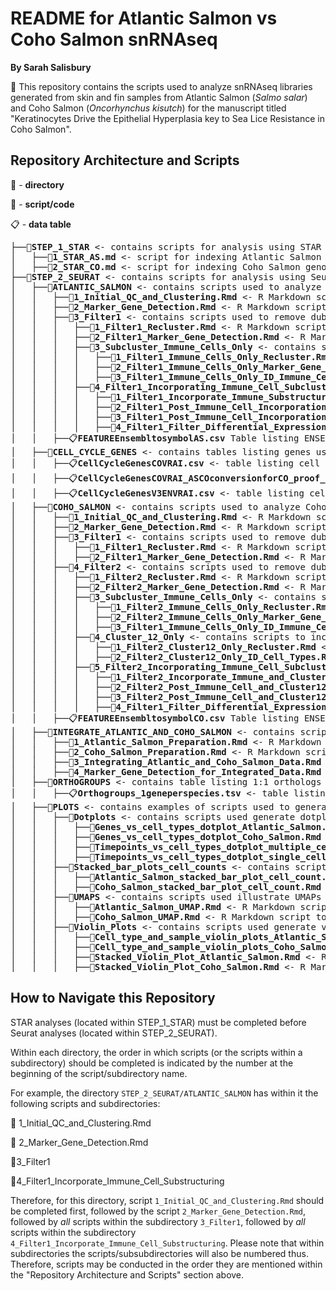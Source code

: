 # README for Atlantic Salmon vs Coho Salmon snRNAseq

**By Sarah Salisbury**

&#x1F4D8; This repository contains the scripts used to analyze snRNAseq libraries generated from skin and fin samples from Atlantic Salmon (_Salmo salar_) and Coho Salmon (_Oncorhynchus kisutch_) for the manuscript titled "Keratinocytes Drive the Epithelial Hyperplasia key to Sea Lice Resistance in Coho Salmon".

## Repository Architecture and Scripts


&#128194; - **directory**

&#128195; - **script/code**

&#128203; - **data table**

<pre>
├──&#128194;<b>STEP_1_STAR</b> <- contains scripts for analysis using STAR
│   ├──&#128195;<b>1_STAR_AS.md</b> <- script for indexing Atlantic Salmon genome and mapping Atlantic Salmon snRNAseq libraries with STAR
│   ├──&#128195;<b>2_STAR_CO.md</b> <- script for indexing Coho Salmon genome and mapping Coho Salmon snRNAseq libraries with STAR
├──&#128194;<b>STEP_2_SEURAT</b> <- contains scripts for analysis using Seurat
│   ├──&#128194;<b>ATLANTIC_SALMON</b> <- contains scripts used to analyze Atlantic Salmon samples and generate cell clustering for this species
│   │   ├──&#128195;<b>1_Initial_QC_and_Clustering.Rmd</b> <- R Markdown script to do initial QC and cell clustering for Atlantic Salmon samples
│   │   ├──&#128195;<b>2_Marker_Gene_Detection.Rmd</b> <- R Markdown script to identify marker genes for each cell type from initial clustering
│   │   ├──&#128194;<b>3_Filter1</b> <- contains scripts used to remove dubious clusters after initial clustering and then recluster remaining cells
│   │   │   ├──&#128195;<b>1_Filter1_Recluster.Rmd</b> <- R Markdown script to remove dubious clusters after initial clustering and then recluster remaining cells
│   │   │   ├──&#128195;<b>2_Filter1_Marker_Gene_Detection.Rmd</b> <- R Markdown script to identify marker genes for each cell type after filtering and reclustering cells
│   │   │   ├──&#128194;<b>3_Subcluster_Immune_Cells_Only</b> <- contains scripts to subcluster those clusters identified as immune cells
│   │   │   │   ├──&#128195;<b>1_Filter1_Immune_Cells_Only_Recluster.Rmd</b> <- R Markdown script to take only immune cells and recluster them
│   │   │   │   ├──&#128195;<b>2_Filter1_Immune_Cells_Only_Marker_Gene_Detection.Rmd</b> <- R Markdown script to identify marker genes for each cell type after reclustering immune cells
│   │   │   │   ├──&#128195;<b>3_Filter1_Immune_Cells_Only_ID_Immune_Cell_Types.Rmd</b> <- R Markdown script to generate list of cell barcodes for each cell type after reclustering immune cells
│   │   │   ├──&#128194;<b>4_Filter1_Incorporating_Immune_Cell_Subclustering</b> <- contains scripts to incorporate immune cell subclusters into larger Seurat object with all other cell types
│   │   │   │   ├──&#128195;<b>1_Filter1_Incorporate_Immune_Substructuring_Cell_Types.Rmd</b> <- R Markdown script to assign immune cells to appropriate subcluster ID within the larger Seurat object containing all cell types
│   │   │   │   ├──&#128195;<b>2_Filter1_Post_Immune_Cell_Incorporation_Marker_Gene_Detection.Rmd</b> <- R Markdown script to identify marker genes for each cell type after incorporating immune cell subclusters
│   │   │   │   ├──&#128195;<b>3_Filter1_Post_Immune_Cell_Incorporation_Differential_Expression.Rmd</b> <- R Markdown script to generate lists of differentially expressed genes between the control and each infection time point for each cell type
│   │   │   │   ├──&#128195;<b>4_Filter1_Filter_Differential_Expression_Results.Rmd</b> <- R Markdown script to filter genes identified as differentially expressed
│   │   ├──&#128203;<b>FEATUREEnsembltosymbolAS.csv</b> Table listing ENSEMBL ID (V1) and Seurat-assigned gene symbol (V2)
│   ├──&#128194;<b>CELL_CYCLE_GENES</b> <- contains tables listing genes used for Cell Cycle Scoring analyses
│   │   ├──&#128203;<b>CellCycleGenesCOVRAI.csv</b> <- table listing cell cycle genes used for Seurat analyses of Coho Salmon samples only
│   │   ├──&#128203;<b>CellCycleGenesCOVRAI_ASCOconversionforCO_proof_final.csv</b> <- table listing cell cycle genes used for Seurat analyses of Coho Salmon samples in preparation for integrating Atlantic Salmon and Coho Salmon samples together
│   │   ├──&#128203;<b>CellCycleGenesV3ENVRAI.csv</b> <- table listing cell cycle genes used for Seurat analyses of Atlantic Salmon samples only
│   ├──&#128194;<b>COHO_SALMON</b> <- contains scripts used to analyze Coho Salmon samples and generate cell clustering for this species
│   │   ├──&#128195;<b>1_Initial_QC_and_Clustering.Rmd</b> <- R Markdown script to do initial QC and cell clustering for Atlantic Salmon samples
│   │   ├──&#128195;<b>2_Marker_Gene_Detection.Rmd</b> <- R Markdown script to identify marker genes for each cell type from initial clustering
│   │   ├──&#128194;<b>3_Filter1</b> <- contains scripts used to remove dubious clusters after initial clustering and then recluster remaining cells
│   │   │   ├──&#128195;<b>1_Filter1_Recluster.Rmd</b> <- R Markdown script to remove dubious clusters after initial clustering and then recluster remaining cells
│   │   │   ├──&#128195;<b>2_Filter1_Marker_Gene_Detection.Rmd</b> <- R Markdown script to identify marker genes for each cell type after filtering and reclustering cells
│   │   ├──&#128194;<b>4_Filter2</b> <- contains scripts used to remove dubious clusters after Filter1 and then recluster remaining cells
│   │   │   ├──&#128195;<b>1_Filter2_Recluster.Rmd</b> <- R Markdown script to remove dubious clusters after first filtration and then recluster remaining cells
│   │   │   ├──&#128195;<b>2_Filter2_Marker_Gene_Detection.Rmd</b> <- R Markdown script to identify marker genes for each cell type after filtering and reclustering cells
│   │   │   ├──&#128194;<b>3_Subcluster_Immune_Cells_Only</b> <- contains scripts to subcluster those clusters identified as immune cells
│   │   │   │   ├──&#128195;<b>1_Filter2_Immune_Cells_Only_Recluster.Rmd</b> <- R Markdown script to take only immune cells and recluster them
│   │   │   │   ├──&#128195;<b>2_Filter2_Immune_Cells_Only_Marker_Gene_Detection.Rmd</b> <- R Markdown script to identify marker genes for each cell type after reclustering immune cells
│   │   │   │   ├──&#128195;<b>3_Filter1_Immune_Cells_Only_ID_Immune_Cell_Types.Rmd</b> <- R Markdown script to generate list of cell barcodes for each cell type after reclustering immune cells
│   │   │   ├──&#128194;<b>4_Cluster_12_Only</b> <- contains scripts to incorporate subcluster cluster 12
│   │   │   │   ├──&#128195;<b>1_Filter2_Cluster12_Only_Recluster.Rmd</b> <- R Markdown script to take only cluster 12 cells and recluster them
│   │   │   │   ├──&#128195;<b>2_Filter2_Cluster12_Only_ID_Cell_Types.Rmd</b> <- R Markdown script to identify marker genes for each cell type after reclustering cluster 12 cells
│   │   │   ├──&#128194;<b>5_Filter2_Incorporating_Immune_Cell_Subclustering</b> <- contains scripts to incorporate immune cell subclusters into larger Seurat object with all other cell types
│   │   │   │   ├──&#128195;<b>1_Filter2_Incorporate_Immune_and_Cluster12_Substructuring_Cell_Types.Rmd</b> <- R Markdown script to assign immune cells and cluster 12 cells to subcluster ID within the larger Seurat object containing all cell types
│   │   │   │   ├──&#128195;<b>2_Filter2_Post_Immune_Cell_and_Cluster12_Incorporation_Marker_Gene_Detection.Rmd</b> <- R Markdown script to identify marker genes for each cell type after incorporating immune cell and cluster 12 cell subclusters
│   │   │   │   ├──&#128195;<b>3_Filter2_Post_Immune_Cell_and_Cluster12_Incorporation_Differential_Expression.Rmd</b> <- R Markdown script to generate lists of differentially expressed genes between the control and each infection time point for each cell type
│   │   │   │   ├──&#128195;<b>4_Filter1_Filter_Differential_Expression_Results.Rmd</b> <- R Markdown script to filter genes identified as differentially expressed
│   │   ├──&#128203;<b>FEATUREEnsembltosymbolCO.csv</b> Table listing ENSEMBL ID (V1) and Seurat-assigned gene symbol (V2)
│   ├──&#128194;<b>INTEGRATE_ATLANTIC_AND_COHO_SALMON</b> <- contains scripts used to analyze Atlantic Salmon and Coho Salmon samples together and generate cell clustering combining cells from both species
│   │   ├──&#128195;<b>1_Atlantic_Salmon_Preparation.Rmd</b> <- R Markdown script to do initial QC and cell clustering for Atlantic Salmon samples
│   │   ├──&#128195;<b>2_Coho_Salmon_Preparation.Rmd</b> <- R Markdown script to identify marker genes for each cell type from initial clustering
│   │   ├──&#128195;<b>3_Integrating_Atlantic_and_Coho_Salmon_Data.Rmd</b> <- contains scripts used to remove dubious clusters after initial clustering and then recluster remaining cells
│   │   ├──&#128195;<b>4_Marker_Gene_Detection_for_Integrated_Data.Rmd</b> <- contains scripts used to remove dubious clusters after initial clustering and then recluster remaining cells
│   ├──&#128194;<b>ORTHOGROUPS</b> <- contains table listing 1:1 orthologs between Atlantic Salmon and Coho Salmon
│   │   ├──&#128203;<b>Orthogroups_1geneperspecies.tsv</b> <- table listing 1:1 orthologs between Atlantic Salmon and Coho Salmon
│   ├──&#128194;<b>PLOTS</b> <- contains examples of scripts used to generate various types of plots to illustrate data
│   │   ├──&#128194;<b>Dotplots</b> <- contains scripts used generate dotplot figures
│   │   │   ├──&#128195;<b>Genes_vs_cell_types_dotplot_Atlantic_Salmon.Rmd</b> <- R Markdown script to generate dotplot of gene expression of a list of genes in all cell types in Atlantic Salmon
│   │   │   ├──&#128195;<b>Genes_vs_cell_types_dotplot_Coho_Salmon.Rmd</b> <- R Markdown script to generate dotplot of gene expression of a list of genes in all cell types in Coho Salmon
│   │   │   ├──&#128195;<b>Timepoints_vs_cell_types_dotplot_multiple_cell_types.Rmd</b> <- R Markdown script to generate dotplot comparing gene expression of a given gene at each timepoint and in multiple cell types
│   │   │   ├──&#128195;<b>Timepoints_vs_cell_types_dotplot_single_cell_type.Rmd</b> <- R Markdown script to generate dotplot comparing gene expression of a given gene at each timepoint and in a single cell type
│   │   ├──&#128194;<b>Stacked_bar_plots_cell_counts</b> <- contains scripts used generate bar plots illustrating the number of cells from each sample in a particular cell type
│   │   │   ├──&#128195;<b>Atlantic_Salmon_stacked_bar_plot_cell_count.Rmd</b> <- R Markdown script to generate bar plot illustrating the number of cells from each Atlantic Salmon sample in a particular cell type
│   │   │   ├──&#128195;<b>Coho_Salmon_stacked_bar_plot_cell_count.Rmd</b> <- R Markdown script to generate bar plot illustrating the number of cells from each Coho Salmon sample in a particular cell type
│   │   ├──&#128194;<b>UMAPS</b> <- contains scripts used illustrate UMAPs of cell types
│   │   │   ├──&#128195;<b>Atlantic_Salmon_UMAP.Rmd</b> <- R Markdown script to generate UMAP plot for Atlantic Salmon samples
│   │   │   ├──&#128195;<b>Coho_Salmon_UMAP.Rmd</b> <- R Markdown script to generate UMAP plot for Coho Salmon samples
│   │   ├──&#128194;<b>Violin_Plots</b> <- contains scripts used generate various violin plots (of gene expression, umi/feature counts, etc.)
│   │   │   ├──&#128195;<b>Cell_type_and_sample_violin_plots_Atlantic_Salmon.Rmd</b> <- R Markdown script to generate violin plots of umi/feature counts per cell type/sample and the expression per cell type of the top 20 marker genes for each cell type using Atlantic Salmon samples
│   │   │   ├──&#128195;<b>Cell_type_and_sample_violin_plots_Coho_Salmon.Rmd</b> <- R Markdown script to generate violin plots of umi/feature counts per cell type/sample and the expression per cell type of the top 20 marker genes for each cell type using Coho Salmon samples
│   │   │   ├──&#128195;<b>Stacked_Violin_Plot_Atlantic_Salmon.Rmd</b> <- R Markdown script to generate multiple violin plots of the expression of a list of genes in all Atlantic Salmon cell types
│   │   │   ├──&#128195;<b>Stacked_Violin_Plot_Coho_Salmon.Rmd</b> <- R Markdown script to generate multiple violin plots of the expression of a list of genes in all Coho Salmon cell types
</pre>

## How to Navigate this Repository

STAR analyses (located within STEP_1_STAR) must be completed before Seurat analyses (located within STEP_2_SEURAT).

Within each directory, the order in which scripts (or the scripts within a subdirectory) should be completed is indicated by the number at the beginning of the script/subdirectory name.

For example, the directory ```STEP_2_SEURAT/ATLANTIC_SALMON``` has within it the following scripts and subdirectories:

&#128195; 1_Initial_QC_and_Clustering.Rmd

&#128195; 2_Marker_Gene_Detection.Rmd

&#128194;3_Filter1

&#128194;4_Filter1_Incorporate_Immune_Cell_Substructuring

Therefore, for this directory, script ```1_Initial_QC_and_Clustering.Rmd``` should be completed first, followed by the script ```2_Marker_Gene_Detection.Rmd```, followed by _all_ scripts within the subdirectory ```3_Filter1```, followed by _all_ scripts within the subdirectory ```4_Filter1_Incorporate_Immune_Cell_Substructuring```. Please note that within subdirectories the scripts/subsubdirectories will also be numbered thus. Therefore, scripts may be conducted in the order they are mentioned within the "Repository Architecture and Scripts" section above.
